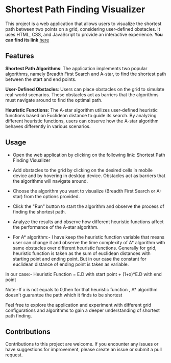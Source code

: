 # Shortest Path Finding Visualizer
This project is a web application that allows users to visualize the shortest path between two points on a grid, considering user-defined obstacles.
It uses HTML, CSS, and JavaScript to provide an interactive experience. **You can find its link** [here](https://siddhant0507shekhar.github.io/Path-Visualizer/)

## Features
**Shortest Path Algorithms**: The application implements two popular algorithms, namely Breadth First Search and A-star, to find the 
                          shortest path between the start and end points.

**User-Defined Obstacles**: Users can place obstacles on the grid to simulate real-world scenarios. These obstacles act as barriers that the algorithms must navigate around to find the optimal path.

**Heuristic Functions**: The A-star algorithm utilizes user-defined heuristic functions based on Euclidean distance to guide its search. By analyzing different heuristic functions, users can observe how the A-star algorithm behaves differently in various scenarios.

## Usage
*  Open the web application by clicking on the following link: Shortest Path Finding Visualizer

*  Add obstacles to the grid by clicking on the desired cells in mobile device and by hovering in desktop device. Obstacles act as barriers that the algorithms will navigate around.

*  Choose the algorithm you want to visualize (Breadth First Search or A-star) from the options provided.

*  Click the "Run" button to start the algorithm and observe the process of finding the shortest path.

*  Analyze the results and observe how different heuristic functions affect the performance of the A-star algorithm.
*  For A* algorithm:- I have keep the heuristic function variable that means user can change it and observe the time complexity of A* algorithm with same obstacles over different heuristic functions. Generally for grid, heuristic function is taken as the sum of euclidean distances with starting point and ending point. But in our case the constant for euclidean distance of ending point is taken as variable.

In our case:-
Heuristic Function = E.D with start point + (1+x)*E.D with end point

Note:-If x is not equals to 0,then for that heuristic function , A* algorithm doesn't guarantee the path which it finds to be shortest

Feel free to explore the application and experiment with different grid configurations and algorithms to gain a deeper understanding of shortest path finding.


## Contributions
Contributions to this project are welcome. If you encounter any issues or have suggestions for improvement, please create an issue or submit a pull request.
